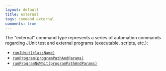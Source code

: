 ```yaml
---
layout: default
title: external
tags: command external
comments: true
---
```



The "external" command type represents a series of automation commands regarding JUnit test and 
external programs (executable, scripts, etc.):

- [`runJUnit(className)`](runJUnit(className))
- [`runProgram(programPathAndParams)`](runProgram(programPathAndParams))
- [`runProgramNoWait(programPathAndParams)`](runProgramNoWait(programPathAndParams))